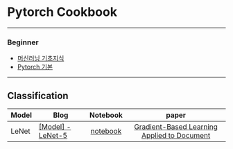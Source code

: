 # Pytorch Cookbook

<hr>

### Beginner
- [머신러닝 기초지식](https://gjustin40.github.io/category/#Machine-Learning)
- [Pytorch 기본](https://gjustin40.github.io/category/#Pytorch)
<hr>

## Classification

Model|Blog|Notebook|paper|
--------|--------|:-------:|:----------:|
LeNet|[[Model] - LeNet-5](https://gjustin40.github.io/classification/2020/12/30/Model-LeNet5.html)|[notebook](https://github.com/gjustin40/Pytorch-Cookbook/blob/master/Advanced/LeNet/LeNet-5.ipynb)|[Gradient-Based Learning Applied to Document](chrome-extension://efaidnbmnnnibpcajpcglclefindmkaj/viewer.html?pdfurl=http%3A%2F%2Fyann.lecun.com%2Fexdb%2Fpublis%2Fpdf%2Flecun-98.pdf&clen=955058&chunk=true)